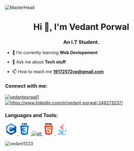 ![MasterHead](https://i.pinimg.com/originals/21/b6/00/21b600ae0bb5aaa80429360069e41ef9.gif)

<h1 align="center">Hi 👋, I'm Vedant Porwal</h1>
<h3 align="center">An I.T Student.</h3>

- 🌱 I’m currently learning **Web Devlopement**

- 💬 Ask me about **Tech stuff**

- 📫 How to reach me **19172572vp@gmail.com**

<h3 align="left">Connect with me:</h3>
<p align="left">
<a href="https://twitter.com/vedantporwal1" target="blank"><img align="center" src="https://raw.githubusercontent.com/rahuldkjain/github-profile-readme-generator/master/src/images/icons/Social/twitter.svg" alt="vedantporwal1" height="30" width="40" /></a>
<a href="https://linkedin.com/in/https://www.linkedin.com/in/vedant-porwal-249273237/" target="blank"><img align="center" src="https://raw.githubusercontent.com/rahuldkjain/github-profile-readme-generator/master/src/images/icons/Social/linked-in-alt.svg" alt="https://www.linkedin.com/in/vedant-porwal-249273237/" height="30" width="40" /></a>
</p>

<h3 align="left">Languages and Tools:</h3>
<p align="left"> <a href="https://www.cprogramming.com/" target="_blank" rel="noreferrer"> <img src="https://raw.githubusercontent.com/devicons/devicon/master/icons/c/c-original.svg" alt="c" width="40" height="40"/> </a> <a href="https://www.w3schools.com/css/" target="_blank" rel="noreferrer"> <img src="https://raw.githubusercontent.com/devicons/devicon/master/icons/css3/css3-original-wordmark.svg" alt="css3" width="40" height="40"/> </a> <a href="https://git-scm.com/" target="_blank" rel="noreferrer"> <img src="https://www.vectorlogo.zone/logos/git-scm/git-scm-icon.svg" alt="git" width="40" height="40"/> </a> <a href="https://www.w3.org/html/" target="_blank" rel="noreferrer"> <img src="https://raw.githubusercontent.com/devicons/devicon/master/icons/html5/html5-original-wordmark.svg" alt="html5" width="40" height="40"/> </a> <a href="https://www.java.com" target="_blank" rel="noreferrer"> <img src="https://raw.githubusercontent.com/devicons/devicon/master/icons/java/java-original.svg" alt="java" width="40" height="40"/> </a> </p>

<p><img align="center" src="https://github-readme-streak-stats.herokuapp.com/?user=vedant1223&" alt="vedant1223" /></p>
